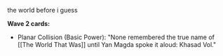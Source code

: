 the world before i guess

__Wave 2 cards:__
+ Planar Collision (Basic Power): "None remembered the true name of [[The World That Was]] until Yan Magda spoke it aloud: Khasad Vol."
